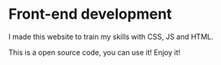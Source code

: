 # Front-end development
I made this website to train my skills with CSS, JS and HTML.

This is a open source code, you can use it!
Enjoy it!

